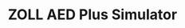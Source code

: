 ---
title: "ZOLL AED Plus Simulator"
excerpt: "A comprehensive medical device simulator that simulates an AED, featuring real-time ECG signal generation, manual shock delivery protocols, and CPR level monitoring. The simulator provides interactive visual feedback through dynamic ECG waveforms, compression strength analysis, and a multi-stage LED guidance system that walks users through the entire resuscitation process. The project was built with state-driven architecture that accurately models medical device behavior, including electrode pad detection, compression depth monitoring, and synchronized audio-visual cues for training and educational scenarios."
# date: 2024-03-01
date_range: "Sept 2023 - Dec 2023"
status: "active"
carousel_id: "zoll-aed-plus-simulator"
github_url: "https://github.com/johnnyl77/COMP3004-Zoll-Aed-Plus-Simulator"
technologies:
  - C++
  - Qt Framework
  - QCustomPlot
  # - qmake
  - Multi-Threading
  - Linux
  - GitHub
order: 10
carousel_slides:
  - type: video
    url: https://www.youtube.com/watch?v=CEoJp0T7eWs
    alt: Adult with VT who recovers in 3 shocks
    caption: Ventricular Tachycardia scenario demonstrating electrode pad attachment, rhythm analysis, and manual shock delivery with CPR feedback.
  - type: video
    url: https://www.youtube.com/watch?v=8HBUur-FuHI
    alt: Performing Weak CPR on a Patient
    caption: Sinus rhythm scenario testing weak CPR compressions with real-time depth monitoring and feedback system
  - type: video
    url: https://www.youtube.com/watch?v=7NAG3h1t4T4
    alt: Child with SR (Sinus Rhythm) recovers using a working AED
    caption: Pediatric sinus rhythm scenario demonstrating pad placement verification, normal rhythm analysis with no-shock advisory, and CPR coaching to recovery.
  - type: image
    url: /files/zoll-aed-plus/zoll-aed-device.png
    alt: ZOLL AED Plus Device Interface
    caption: Interactive simulator interface featuring ECG waveform display, compression monitoring, and LED guidance system
---